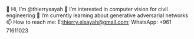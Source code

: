 👋 Hi, I’m @thierrysayah
👀 I’m interested in computer vision for civil engineering
🌱 I’m currently learning about generative adversarial networks
📫 How to reach me: 
          E:thierry.elsayah@gmail.com; 
          WhatsApp: +961 71611023
